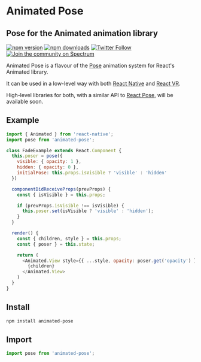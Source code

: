 # Animated Pose

## Pose for the Animated animation library

[![npm version](https://img.shields.io/npm/v/animated-pose.svg?style=flat-square)](https://www.npmjs.com/package/animated-pose)
[![npm downloads](https://img.shields.io/npm/dm/animated-pose.svg?style=flat-square)](https://www.npmjs.com/package/animated-pose)
[![Twitter Follow](https://img.shields.io/twitter/follow/popmotionjs.svg?style=social&label=Follow)](http://twitter.com/popmotionjs)
[![Join the community on Spectrum](https://withspectrum.github.io/badge/badge.svg)](https://spectrum.chat/popmotion)

Animated Pose is a flavour of the [Pose](https://popmotion.io/pose) animation system for React's Animated library.

It can be used in a low-level way with both [React Native](https://facebook.github.io/react-native/) and [React VR](https://facebook.github.io/react-vr/).

High-level libraries for both, with a similar API to [React Pose](https://popmotion.io/pose), will be available soon.

## Example

```javascript
import { Animated } from 'react-native';
import pose from 'animated-pose';

class FadeExample extends React.Component {
  this.poser = pose({
    visible: { opacity: 1 },
    hidden: { opacity: 0 },
    initialPose: this.props.isVisible ? 'visible' : 'hidden'
  })

  componentDidReceiveProps(prevProps) {
    const { isVisible } = this.props;

    if (prevProps.isVisible !== isVisible) {
      this.poser.set(isVisible ? 'visible' : 'hidden');
    }
  }

  render() {
    const { children, style } = this.props;
    const { poser } = this.state;

    return (
      <Animated.View style={{ ...style, opacity: poser.get('opacity') }}>
        {children}
      </Animated.View>
    )
  }
}
```

## Install

```javascript
npm install animated-pose
```

## Import

```javascript
import pose from 'animated-pose';
```


